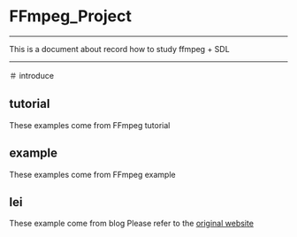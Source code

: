 FFmpeg_Project
===============

* * *
This is a document about record how to study ffmpeg + SDL
* * *

＃ introduce
## tutorial
These examples come from FFmpeg tutorial

## example
These examples come from FFmpeg example

## lei
These example come from blog
Please refer to the [original website](https://blog.csdn.net/leixiaohua1020/column/info/ffmpeg-devel)
